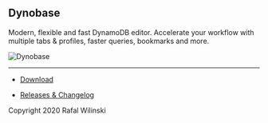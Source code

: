 ## Dynobase

Modern, flexible and fast DynamoDB editor. Accelerate your workflow with multiple tabs & profiles, faster queries, bookmarks and more. 

![Dynobase](https://dynobase.dev/static/dynobase-4afde394c982ddf5df3b607c9f8f040c.png)

---

- [Download](https://dynobase.dev)

- [Releases & Changelog](https://github.com/RafalWilinski/dynobase/releases)


Copyright 2020 Rafal Wilinski
